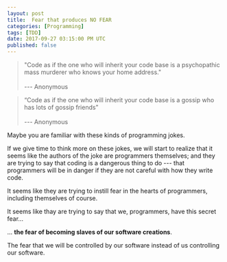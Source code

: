 ```yaml
---
layout: post
title:  Fear that produces NO FEAR
categories: [Programming]
tags: [TDD]
date: 2017-09-27 03:15:00 PM UTC
published: false
---
```


<!-- September 27, 2017 11:15:00 PM Philippine Time -->

> "Code as if the one who will inherit your code base is a psychopathic mass murderer who knows your home address."
<br /><br />
> --- Anonymous

> “Code as if the one who will inherit your code base is a gossip who has lots of gossip friends”
<br /><br />
> --- Anonymous

<!--more-->

Maybe you are familiar with these kinds of programming jokes.

If we give time to think more on these jokes, we will start to realize that it seems like the authors of the joke are programmers themselves; and they are trying to say that coding is a dangerous thing to do --- that programmers will be in danger if they are not careful with how they write code.

It seems like they are trying to instill fear in the hearts of programmers, including themselves of course.

It seems like thay are trying to say that we, programmers, have this secret fear...

... **the fear of becoming slaves of our software creations**.

The fear that we will be controlled by our software instead of us controlling our software.

